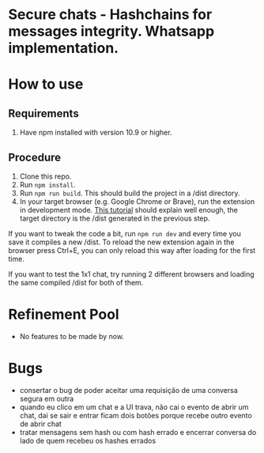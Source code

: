 # Secure chats - Hashchains for messages integrity. Whatsapp implementation.

# How to use

## Requirements
1. Have npm installed with version 10.9 or higher.

## Procedure

1. Clone this repo.
2. Run ```npm install```.
3. Run ```npm run build```. This should build the project in a /dist directory.
4. In your target browser (e.g. Google Chrome or Brave), run the extension in development mode. [This tutorial](https://developer.chrome.com/docs/extensions/get-started/tutorial/hello-world#load-unpacked) should explain well enough, the target directory is the /dist generated in the previous step.

If you want to tweak the code a bit, run ```npm run dev``` and every time you save it compiles a new /dist. To reload the new extension again in the browser press Ctrl+E, you can only reload this way after loading for the first time.

If you want to test the 1x1 chat, try running 2 different browsers and loading the same compiled /dist for both of them.

# Refinement Pool
- No features to be made by now.

# Bugs
- consertar o bug de poder aceitar uma requisição de uma conversa segura em outra
- quando eu clico em um chat e a UI trava, não cai o evento de abrir um chat, dai se sair e entrar ficam dois botões porque recebe outro evento de abrir chat
- tratar mensagens sem hash ou com hash errado e encerrar conversa do lado de quem recebeu os hashes errados

